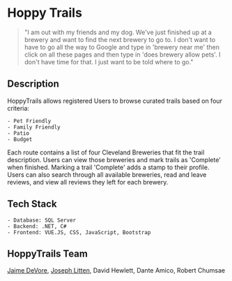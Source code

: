 <body>

# Hoppy Trails

>"I am out with my friends and my dog. We've just finished up at a brewery and want to find the next brewery to go to. I don't want to have to go all the way to Google and type in 'brewery near me' then click on all these pages and then type in 'does brewery allow pets'. I don't have time for that. I just want to be told where to go."

## Description

HoppyTrails allows registered Users to browse curated trails based on four criteria: 

    - Pet Friendly
    - Family Friendly
    - Patio
    - Budget

Each route contains a list of four Cleveland Breweries that fit the trail description. Users can view those breweries and mark trails as 'Complete' when finished. Marking a trail 'Complete' adds a stamp to their profile. Users can also search through all available breweries, read and leave reviews, and view all reviews they left for each brewery.

## Tech Stack

    - Database: SQL Server
    - Backend: .NET, C#
    - Frontend: VUE.JS, CSS, JavaScript, Bootstrap

## HoppyTrails Team

[Jaime DeVore](https://www.linkedin.com/in/jaime-devore/), [Joseph Litten](https://www.linkedin.com/in/joseph-litten/), David Hewlett, Dante Amico, Robert Chumsae

</body>
